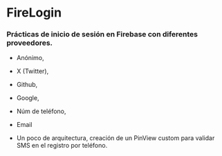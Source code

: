 
# FireLogin


### Prácticas de inicio de sesión en Firebase con diferentes proveedores.
- Anónimo,
- X (Twitter),
- Github,
- Google,
- Núm de teléfono,
- Email

- Un poco de arquitectura, creación de un PinView custom para validar SMS en el registro por teléfono.

